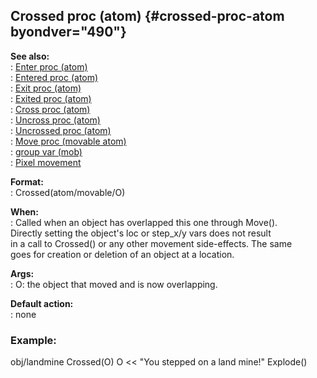 ## Crossed proc (atom) {#crossed-proc-atom byondver="490"}    
**See also:**    
:   [Enter proc (atom)](/atom/proc/Enter)    
:   [Entered proc (atom)](/atom/proc/Entered)    
:   [Exit proc (atom)](/atom/proc/Exit)    
:   [Exited proc (atom)](/atom/proc/Exited)    
:   [Cross proc (atom)](/atom/proc/Cross)    
:   [Uncross proc (atom)](/atom/proc/Uncross)    
:   [Uncrossed proc (atom)](/atom/proc/Uncrossed)    
:   [Move proc (movable atom)](/atom/movable/proc/Move)    
:   [group var (mob)](/mob/var/group)    
:   [Pixel movement](/%7Bnotes%7D/pixel-movement)    
<!-- -->    
**Format:**    
:   Crossed(atom/movable/O)    
<!-- -->    
**When:**    
:   Called when an object has overlapped this one through Move().    
    Directly setting the object\'s loc or step_x/y vars does not result    
    in a call to Crossed() or any other movement side-effects. The same    
    goes for creation or deletion of an object at a location.    
<!-- -->    
**Args:**    
:   O: the object that moved and is now overlapping.    
<!-- -->    
**Default action:**    
:   none    
### Example:    
obj/landmine Crossed(O) O \<\< \"You stepped on a land mine!\" Explode()  